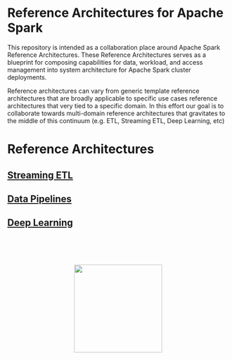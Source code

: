 Reference Architectures for Apache Spark
========================================

This repository is intended as a collaboration place around Apache Spark Reference Architectures.
These Reference Architectures serves as a blueprint for composing capabilities for data, workload,
and access management into system architecture for Apache Spark cluster deployments.

Reference architectures can vary from generic template reference architectures that are broadly applicable
to specific use cases reference architectures that very tied to a specific domain. In this effort our goal
is to collaborate towards multi-domain reference architectures that gravitates to the middle of this continuum
(e.g. ETL, Streaming ETL, Deep Learning, etc)


Reference Architectures
========================


[Streaming ETL](./streaming-etl/README.md)
------------------------------------------
[Data Pipelines](./data-pipelines/README.md)
------------------------------------------
[Deep Learning](./deep-learning/arimo/README.md)
------------------------------------------


<br/><br/><br/>
<p align="center">
   <img src="http://cucsa.org.uk/wp-content/uploads/2015/10/Work_In_Progress.png" width="200" height="200">
</p>
